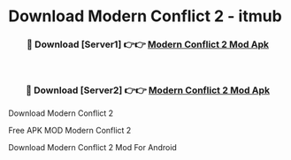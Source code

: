 # Download Modern Conflict 2 - itmub



<div align="center">
<h3>🔴 Download [Server1] 👉👉 <a href="https://momento.my/?title=Modern_Conflict_2">Modern Conflict 2 Mod Apk</a></h3><br>

<h3>🔴 Download [Server2] 👉👉 <a href="https://momento.my/?title=Modern_Conflict_2">Modern Conflict 2 Mod Apk</a></h3>
</div>



Download Modern Conflict 2 

Free APK MOD Modern Conflict 2 

Download Modern Conflict 2 Mod For Android
